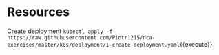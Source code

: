 # Resources

Create deployment `kubectl apply -f https://raw.githubusercontent.com/Piotr1215/dca-exercises/master/k8s/deployment/1-create-deployment.yaml`{{execute}}